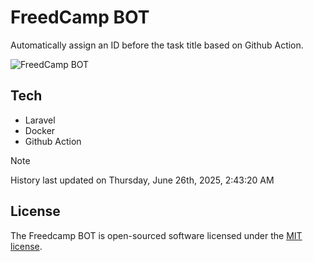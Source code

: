 # FreedCamp BOT

Automatically assign an ID before the task title based on Github Action.

![FreedCamp BOT](https://repository-images.githubusercontent.com/737932867/7d34798b-2680-471c-b089-a78a718d3d6a)

## Tech

- Laravel
- Docker
- Github Action

> [!NOTE]  
> History last updated on Thursday, June 26th, 2025, 2:43:20 AM

## License

The Freedcamp BOT is open-sourced software licensed under the [MIT license](https://opensource.org/licenses/MIT).
